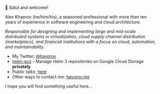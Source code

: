 👋 Salut and welcome!

Alex Khaerov (he/him/his), a seasoned professional with more than ten years of experience in software engineering and cloud architecture.

_Responsible for designing and implementing large and mid-scale distributed systems in virtualization, cloud supply channel distribution (marketplace), and financial institutions with a focus on cloud, automation, and maintainability._

- My Twitter: [@hayorov](https://tritter.com/hayorov)
- [helm-gcs](https://github.com/hayorov/helm-gcs) - Manage Helm 3 repositories on Google Cloud Storage  **privately**
- Public talks: [here](https://hayorov.me/about)
- Other ways to contact me: [hayorov.me](https://hayorov.me)

I hope you will find something useful here...
